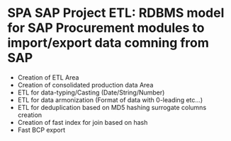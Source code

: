 # SPA SAP Project ETL: RDBMS model for SAP Procurement modules to import/export data comning from SAP
- Creation of ETL Area 
- Creation of consolidated production data Area
- ETL for data-typing/Casting (Date/String/Number)
- ETL for data armonization (Format of data with 0-leading etc...)
- ETL for deduplication based on MD5 hashing surrogate columns creation
- Creation of fast index for join based on hash
- Fast BCP export

